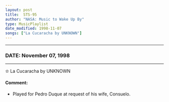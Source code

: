 ```yaml
---
layout: post
title:  STS-95
author: "NASA: Music to Wake Up By"
type: MusicPlaylist
date_modified: 1998-11-07
songs: ["La Cucaracha by UNKNOWN"]
---
```


----
### DATE: November 07, 1998
----
✫ La Cucaracha by UNKNOWN

#### Comment:
* Played for Pedro Duque at request of his wife, Consuelo.



<br/>
<center>
	<a target="_blank"
	   href="https://twitter.com/intent/tweet?hashtags=Space,NASA,Playlist,NASAWakeupCalls,SpaceProgram&text={{ page.author}}, '{{ page.songs.first }}' {{ page.title }}, {{ page.date | date: '%B %d, %Y' }}. {{ site.url }}{{ page.url }}&via=nasawakeupcalls"><i class="fab fa-twitter" alt="Tweet this page" style="font-size: 1.3em;"></i></a>
	&nbsp; 	<i class="fas fa-user-astronaut" style="font-size: 1.5em;"></i> &nbsp;
    <a type="amzn" search="'La Cucaracha by UNKNOWN'" category="popular music">
    <i class="fab fa-amazon" style="font-size: 1.3em;"></i></a>
</center>
